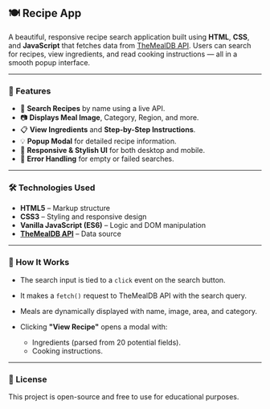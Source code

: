 ## 🍽️ Recipe App

A beautiful, responsive recipe search application built using **HTML**, **CSS**, and **JavaScript** that fetches data from [TheMealDB API](https://www.themealdb.com/api.php). Users can search for recipes, view ingredients, and read cooking instructions — all in a smooth popup interface.

---

### 🚀 Features

* 🔎 **Search Recipes** by name using a live API.
* 📷 **Displays Meal Image**, Category, Region, and more.
* 📋 **View Ingredients** and **Step-by-Step Instructions**.
* 💡 **Popup Modal** for detailed recipe information.
* 💅 **Responsive & Stylish UI** for both desktop and mobile.
* 🔄 **Error Handling** for empty or failed searches.

---

### 🛠️ Technologies Used

* **HTML5** – Markup structure
* **CSS3** – Styling and responsive design
* **Vanilla JavaScript (ES6)** – Logic and DOM manipulation
* **[TheMealDB API](https://www.themealdb.com/api.php)** – Data source

---

### 🧠 How It Works

* The search input is tied to a `click` event on the search button.
* It makes a `fetch()` request to TheMealDB API with the search query.
* Meals are dynamically displayed with name, image, area, and category.
* Clicking **"View Recipe"** opens a modal with:

  * Ingredients (parsed from 20 potential fields).
  * Cooking instructions.

---

### 📜 License

This project is open-source and free to use for educational purposes.
